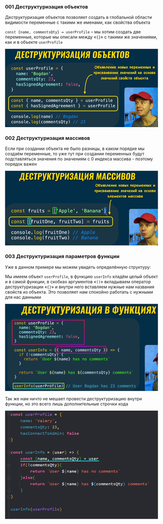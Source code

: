 ### 001 Деструктуризация объектов

Деструктуризация объектов позволяет создать в глобальной области видимости переменные с такими же именами, как свойства объекта

`const {name, commentsQty} = userProfile` – мы хотим создать две переменные, которые мы описали между «`{}`» с такими же значениями, как и в объекте `userProfile`

![](_png/4bbb70f6da7019ccaee748005c50125e.png)

### 002 Деструктуризация массивов

Если при создании объекта не было разницы, в каком порядке мы создаём переменные, то уже тут при создании переменных будут подставляться значения по значениям с 0 индекса массива - поэтому порядок важен

![](_png/7f3f1ae3f6a2a8f4f5adbdef3bb3312d.png)

### 003 Деструктуризация параметров функции

Уже в данном примере мы можем увидеть определённую структуру:

Мы имеем объект `userProfile`, в функцию `userInfo` кладём целый объект и в самой функции, в скобках аргументов «`()`» вкладываем оператор деструктуризации «`{}`» и внутри него вставляем нужные нам названия свойств из объекта. Это позволяет нам спокойно работать с нужными для нас данными

![](_png/5cf3706b43aaf8cd7996bbd67851e0bd.png)

Так же нам ничто не мешает провести деструктуризацию внутри функции, но это всего лишь дополнительные строчки кода

![](_png/b6fcfc74af104a0ff39f9ace2607024a.png)
